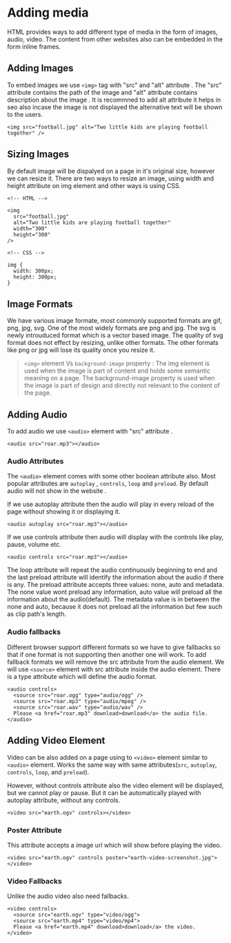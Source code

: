 # Adding media

HTML provides ways to add different type of media in the form of images, audio, video. The content from other websites also can be embedded in the form inline frames.

## Adding Images

To embed images we use ```<img>``` tag with "src" and "alt" attribute . The "src" attribute contains the path of the image and "alt" attribute contains description about the image . It is recommned to add alt attribute it helps in seo also incase the image is not displayed the alternative text will be shown to the users.

```
<img src="football.jpg" alt="Two little kids are playing football together" />
```

## Sizing Images

By default image will be dispalyed on a page in it's original size, however we can resize it. There are two ways to resize an image, using width and height attribute on img element and other ways is using CSS.

```
<!-- HTML -->

<img
  src="football.jpg"
  alt="Two little kids are playing football together"
  width="300"
  height="300"
/>
```

```
<!-- CSS -->

img {
  width: 300px;
  height: 300px;
}
```

## Image Formats

We have various image formate, most commonly supported formats are gif, png, jpg, svg. One of the most widely formats are png and jpg. The svg is newly introuduced format which is a vector based image. The quality of svg format does not effect by resizing, unlike other formats. The other formats like png or jpg will lose its quality once you resize it.

>```<img>``` element Vs ```background-image``` property :  The img element is used when the image is part of content and holds some semantic meaning on a page.
The background-image property is used when the image is part of design and directly not relevant to the content of the page.

## Adding Audio

To add audio we use ```<audio>``` element with "src" attribute .

```
<audio src="roar.mp3"></audio>
```

### Audio Attributes

The ```<audio>``` element comes with some other boolean attribute also. Most popular attributes are ```autoplay``` , ```controls```, ```loop``` and ```preload```. By default audio will not show in the website .

If we use autoplay attribute then the audio will play in every reload of the page without showing it or displaying it.

```
<audio autoplay src="roar.mp3"></audio>
```

If we use controls attribute then audio will display with the controls like play, pause, volume etc.

```
<audio controls src="roar.mp3"></audio>
```

The loop attribute will repeat the audio continuously beginning to end and the last preload attribute will identify the information about the audio if there is any. The preload attribute accepts three values: none, auto and metadata. The none value wont preload any information, auto value will preload all the information about the audio(default). The metadata value is in between the none and auto, because it does not preload all the information but few such as clip path's length.

### Audio fallbacks

Different browser support different formats so we have to give fallbacks so that if one format is not supporting then another one will work. To add fallback formats we will remove the src attribute from the audio element. We will use ```<source>``` element with src attribute inside the audio element. There is a type attribute which will define the audio format.

```
<audio controls>
  <source src="roar.ogg" type="audio/ogg" />
  <source src="roar.mp3" type="audio/mpeg" />
  <source src="roar.wav" type="audio/wav" />
  Please <a href="roar.mp3" download>download</a> the audio file.
</audio>
```

## Adding Video Element

Video can be also added on a page using to ```<video>``` element similar to ```<audio>``` element. Works the same way with same attributes(```src```, ```autoplay```, ```controls```, ```loop```, and ```preload```).

However, without controls attribute also the video element will be displayed, but we cannot play or pause. But it can be automatically played with autoplay attribute, without any controls.

```
<video src="earth.ogv" controls></video>
```

### Poster Attribute

This attribute accepts a image url which will show before playing the video.

```
<video src="earth.ogv" controls poster="earth-video-screenshot.jpg"></video>
```

### Video Fallbacks

Unlike the audio video also need fallbacks.

```
<video controls>
  <source src="earth.ogv" type="video/ogg">
  <source src="earth.mp4" type="video/mp4">
  Please <a href="earth.mp4" download>download</a> the video.
</video>
```
